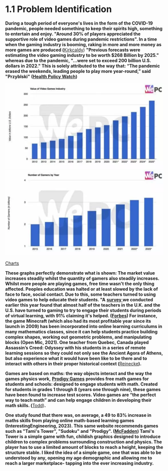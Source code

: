 # 1.1 Problem Identification

**During a tough period of everyone's lives in the form of the COVID-19 pandemic, people needed something to keep their spirits high, something to entertain and enjoy. "Around 30% of players appreciated the supportive role of video games during pandemic restrictions". In a time when the gaming industry is booming, raking in more and more money as more games are produced (**[Kirkcaldy](../reference-list.md)) **"Previous forecasts were estimating the video gaming industry to be worth $268 Billion by 2025." whereas due to the pandemic, "...were set to exceed 200 billion U.S. dollars in 2022." This is solely attributed to the way that: “The pandemic erased the weekends, leading people to play more year-round,” said "Przyblski" (**[**Health Policy Watch**](../reference-list.md)**)**

![](<../.gitbook/assets/image (1) (1) (1) (1) (1) (1) (1) (1) (1) (1).png>)![](<../.gitbook/assets/image (2) (1) (1) (1) (1) (1) (1) (1) (1) (1) (1) (1).png>)

[Charts ](../reference-list.md)

**These graphs perfectly demonstrate what is shown: The market value increases steadily whilst the quantity of gamers also steadily increases. Whilst more people are playing games, free time wasn't the only thing affected. Peoples education was halted or at least slowed by the lack of face to face, social contact. Due to this, some teachers turned to using video games to help educate their students. "A** [**survey** ](../reference-list.md)**we conducted earlier this year found that almost half of the teachers in the U.K. and the U.S. have turned to gaming to try to engage their students during periods of virtual learning, with 91% claiming it's helped. (**[**Forbes**](../reference-list.md)**) For instance, the game Minecraft (which also had its most profitable year since its launch in 2009) has been incorporated into online learning curriculums in many mathematics classes, since it can help students practice building complex shapes, working out geometric problems, and manipulating blocks (Open Mic, 2021). One teacher from Quebec, Canada played Assassin’s Creed: Odyssey with his students in a series of remote learning sessions so they could not only see the Ancient Agora of Athens, but also experience what it would have been like to be there and to interact with others in their proper historical context (**[Reinecke](../reference-list.md)**).**

**Games are based on maths: the way objects interact and the way the games physics work,** [**Prodigy Games**](../reference-list.md) **provides free math games for students and schools: designed to engage students with math. Created for students in grades 1 through 8 (years one through nine), these games have been found to increase test scores. Video games are “the perfect way to teach math” and can help engage children in developing their math skills. (**[Todd](../reference-list.md))**.**&#x20;

**One study found that there was, on average, a 49 to 83% increase in maths skills from playing online math-based learning games (InterestingEngineering, 2023).  This same website recommends games such as "Tami's Tower", "Sudoku" and "Prodigy". (**[**McFadden**](../reference-list.md)**) Tami's Tower is a simple game with fun, childish graphics designed to introduce children to complex problems surrounding construction and physics. The player has to use a limited amount of blocks to reach a height, keeping the structure stable. I liked the idea of a simple game, one that was able to be understood by any, opening my age demographic and allowing me to reach a larger marketplace- tapping into the ever increasing industry.**&#x20;
